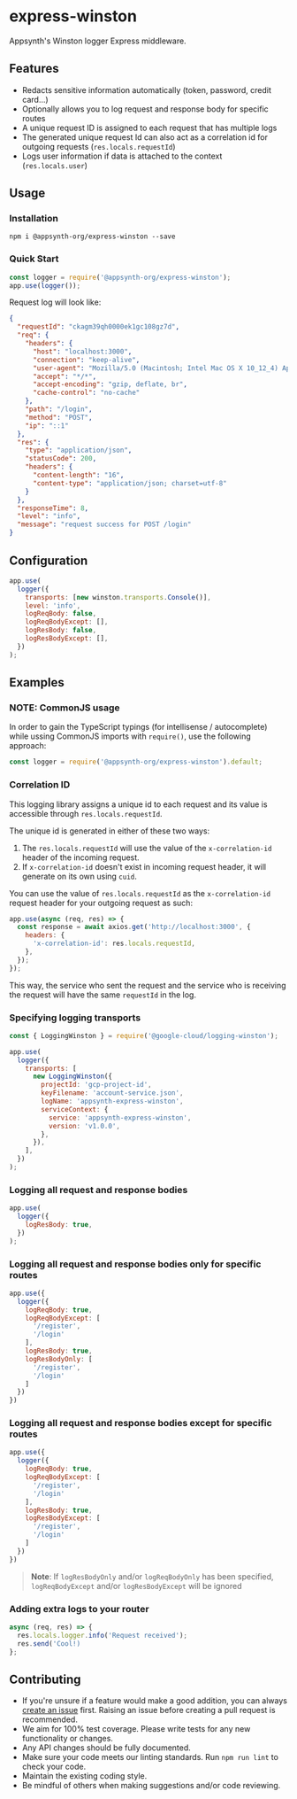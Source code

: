 # express-winston

Appsynth's Winston logger Express middleware.

## Features

- Redacts sensitive information automatically (token, password, credit card...)
- Optionally allows you to log request and response body for specific routes
- A unique request ID is assigned to each request that has multiple logs
- The generated unique request Id can also act as a correlation id for outgoing requests (`res.locals.requestId`)
- Logs user information if data is attached to the context (`res.locals.user`)

## Usage

### Installation

```
npm i @appsynth-org/express-winston --save
```

### Quick Start

```javascript
const logger = require('@appsynth-org/express-winston');
app.use(logger());
```

Request log will look like:

```json
{
  "requestId": "ckagm39qh0000ek1gc108gz7d",
  "req": {
    "headers": {
      "host": "localhost:3000",
      "connection": "keep-alive",
      "user-agent": "Mozilla/5.0 (Macintosh; Intel Mac OS X 10_12_4) AppleWebKit/537.36 (KHTML, like Gecko) Chrome/58.0.3029.110 Safari/537.36",
      "accept": "*/*",
      "accept-encoding": "gzip, deflate, br",
      "cache-control": "no-cache"
    },
    "path": "/login",
    "method": "POST",
    "ip": "::1"
  },
  "res": {
    "type": "application/json",
    "statusCode": 200,
    "headers": {
      "content-length": "16",
      "content-type": "application/json; charset=utf-8"
    }
  },
  "responseTime": 8,
  "level": "info",
  "message": "request success for POST /login"
}
```

## Configuration

```javascript
app.use(
  logger({
    transports: [new winston.transports.Console()],
    level: 'info',
    logReqBody: false,
    logReqBodyExcept: [],
    logResBody: false,
    logResBodyExcept: [],
  })
);
```

## Examples

### NOTE: CommonJS usage

In order to gain the TypeScript typings (for intellisense / autocomplete) while ussing CommonJS imports with `require()`, use the following approach:

```javascript
const logger = require('@appsynth-org/express-winston').default;
```

### Correlation ID

This logging library assigns a unique id to each request and its value is accessible through `res.locals.requestId`.

The unique id is generated in either of these two ways:

1. The `res.locals.requestId` will use the value of the `x-correlation-id` header of the incoming request.
2. If `x-correlation-id` doesn't exist in incoming request header, it will generate on its own using `cuid`.

You can use the value of `res.locals.requestId` as the `x-correlation-id` request header for your outgoing request as such:

```javascript
app.use(async (req, res) => {
  const response = await axios.get('http://localhost:3000', {
    headers: {
      'x-correlation-id': res.locals.requestId,
    },
  });
});
```

This way, the service who sent the request and the service who is receiving the request will have the same `requestId` in the log.

### Specifying logging transports

```javascript
const { LoggingWinston } = require('@google-cloud/logging-winston');

app.use(
  logger({
    transports: [
      new LoggingWinston({
        projectId: 'gcp-project-id',
        keyFilename: 'account-service.json',
        logName: 'appsynth-express-winston',
        serviceContext: {
          service: 'appsynth-express-winston',
          version: 'v1.0.0',
        },
      }),
    ],
  })
);
```

### Logging all request and response bodies

```javascript
app.use(
  logger({
    logResBody: true,
  })
);
```

### Logging all request and response bodies only for specific routes

```javascript
app.use({
  logger({
    logReqBody: true,
    logReqBodyExcept: [
      '/register',
      '/login'
    ],
    logResBody: true,
    logResBodyOnly: [
      '/register',
      '/login'
    ]
  })
})
```

### Logging all request and response bodies except for specific routes

```javascript
app.use({
  logger({
    logReqBody: true,
    logReqBodyExcept: [
      '/register',
      '/login'
    ],
    logResBody: true,
    logResBodyExcept: [
      '/register',
      '/login'
    ]
  })
})
```

> **Note**: If `logResBodyOnly` and/or `logReqBodyOnly` has been specified, `logReqBodyExcept` and/or `logResBodyExcept` will be ignored

### Adding extra logs to your router

```javascript
async (req, res) => {
  res.locals.logger.info('Request received');
  res.send('Cool!)
};
```

## Contributing

- If you're unsure if a feature would make a good addition, you can always [create an issue](https://bitbucket.org/appsynth/express-winston/issues/new) first. Raising an issue before creating a pull request is recommended.
- We aim for 100% test coverage. Please write tests for any new functionality or changes.
- Any API changes should be fully documented.
- Make sure your code meets our linting standards. Run `npm run lint` to check your code.
- Maintain the existing coding style.
- Be mindful of others when making suggestions and/or code reviewing.
